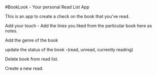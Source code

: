 #BookLook - Your personal Read List App

This is an app to create a check on the book that you've read.

Add your touch - Add the lines you liked from the particular book here as notes.

Add the genre of the book

update the status of the book -(read, unread, currently reading)

Delete book from read list.

Create a new read.
